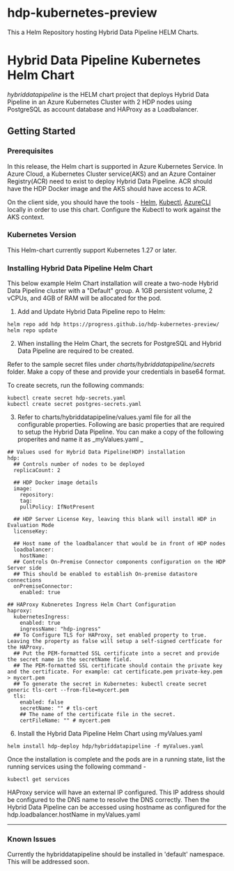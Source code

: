 # hdp-kubernetes-preview
This a Helm Repository hosting Hybrid Data Pipeline HELM Charts.

# Hybrid Data Pipeline Kubernetes Helm Chart

_hybriddatapipeline_ is the HELM chart project that deploys Hybrid Data Pipeline in an Azure Kubernetes Cluster with 2 HDP nodes using PostgreSQL as account database and HAProxy as a Loadbalancer.

## Getting Started

### Prerequisites

In this release, the Helm chart is supported in Azure Kubernetes Service.
In Azure Cloud, a Kubernetes Cluster service(AKS) and an Azure Container Registry(ACR) need to exist to deploy Hybrid Data Pipeline.
ACR should have the HDP Docker image and the AKS should have access to ACR.

On the client side, you should have the tools - 
[Helm](https://helm.sh/docs/intro/install/), [Kubectl](https://kubernetes.io/docs/tasks/tools/), [AzureCLI](https://learn.microsoft.com/en-us/cli/azure/install-azure-cli) locally in order to use this chart.
Configure the Kubectl to work against the AKS context.

### Kubernetes Version

This Helm-chart currently support Kubernetes 1.27 or later.
 
### Installing Hybrid Data Pipeline Helm Chart

This below example Helm Chart installation will create a two-node Hybrid Data Pipeline cluster with a "Default" group. A 1GB persistent volume, 2 vCPUs, and 4GB of RAM will be allocated for the pod.

1. Add and Update Hybrid Data Pipeline repo to Helm:
```
helm repo add hdp https://progress.github.io/hdp-kubernetes-preview/
helm repo update
```

2. When installing the Helm Chart, the secrets for PostgreSQL and Hybrid Data Pipeline are required to be created. 

Refer to the sample secret files under _charts/hybriddatapipeline/secrets_ folder. Make a copy of these and provide your credentials in base64 format.

To create secrets, run the following commands:
```
kubectl create secret hdp-secrets.yaml
kubectl create secret postgres-secrets.yaml
```

3. Refer to charts/hybriddatapipeline/values.yaml file for all the configurable properties.
Following are basic properties that are required to setup the Hybrid Data Pipeline. You can make a copy of the following properites and name it as _myValues.yaml _
```
## Values used for Hybrid Data Pipeline(HDP) installation
hdp:
  ## Controls number of nodes to be deployed
  replicaCount: 2

  ## HDP Docker image details
  image:
    repository: 
    tag: 
    pullPolicy: IfNotPresent
  
  ## HDP Server License Key, leaving this blank will install HDP in Evaluation Mode
  licenseKey:
  
  ## Host name of the loadbalancer that would be in front of HDP nodes
  loadbalancer:
    hostName:
  ## Controls On-Premise Connector components configuration on the HDP Server side
  ## This should be enabled to establish On-premise datastore connections
  onPremiseConnector:
    enabled: true

## HAProxy Kubneretes Ingress Helm Chart Configuration
haproxy:
  kubernetesIngress:
    enabled: true
    ingressName: "hdp-ingress"
  ## To Configure TLS for HAProxy, set enabled property to true.  Leaving the property as false will setup a self-signed certficate for the HAProxy.
  ## Put the PEM-formatted SSL certificate into a secret and provide the secret name in the secretName field.
  ## The PEM-formatted SSL certificate should contain the private key and the certificate. For example: cat certificate.pem private-key.pem > mycert.pem
  ## To generate the secret in Kubernetes: kubectl create secret generic tls-cert --from-file=mycert.pem
  tls:
    enabled: false
    secretName: "" # tls-cert
    ## The name of the certificate file in the secret.
    certFileName: "" # mycert.pem
```
6. Install the Hybrid Data Pipeline Helm Chart using myValues.yaml
```
helm install hdp-deploy hdp/hybriddatapipeline -f myValues.yaml
```
Once the installation is complete and the pods are in a running state, list the running services using the following command -
```
kubectl get services
```
HAProxy service will have an external IP configured. This IP address should be configured to the DNS name to resolve the DNS correctly.
Then the Hybrid Data Pipeline can be accessed using hostname as configured for the hdp.loadbalancer.hostName in myValues.yaml
****
### Known Issues
Currently the hybriddatapipeline should be installed in 'default' namespace. This will be addressed soon.

